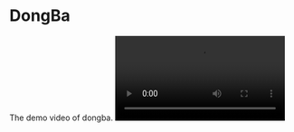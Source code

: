 # DongBa
The demo video of dongba.
![东巴古文字翻译演示](https://github.com/sssbai/DongBa/blob/182b4963414af53e5c704e726b10dae80c9c194c/dongba.mp4)

